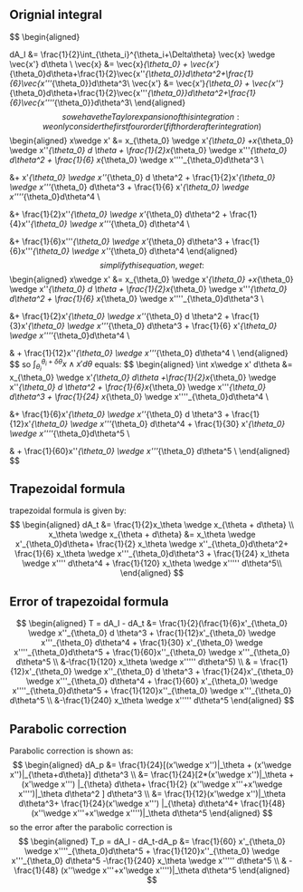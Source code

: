 ## Orignial integral
$$
\begin{aligned}

dA_I &= \frac{1}{2}\int_{\theta_i}^{\theta_i+\Delta\theta} \vec{x} \wedge \vec{x'} d\theta \\
\vec{x} &= \vec{x}_{\theta_0} + \vec{x'}_{\theta_0}d\theta+\frac{1}{2}\vec{x''_{\theta_0}}d\theta^2+\frac{1}{6}\vec{x'''_{\theta_0}}d\theta^3\\
\vec{x'} &= \vec{x'}_{\theta_0} + \vec{x''}_{\theta_0}d\theta+\frac{1}{2}\vec{x'''_{\theta_0}}d\theta^2+\frac{1}{6}\vec{x''''_{\theta_0}}d\theta^3\\
\end{aligned}
$$
so we have the Taylor expansion of this integration: we only consider the first four order (fifth order after integration)
$$
\begin{aligned}
x\wedge x' &= x_{\theta_0} \wedge x'_{\theta_0} +x_{\theta_0} \wedge x''_{\theta_0} d \theta + \frac{1}{2}x_{\theta_0} \wedge x'''_{\theta_0} d\theta^2 + \frac{1}{6} x_{\theta_0} \wedge x''''_{\theta_0}d\theta^3 \\ 

&+ x'_{\theta_0} \wedge x''_{\theta_0} d \theta^2 + \frac{1}{2}x'_{\theta_0} \wedge x'''_{\theta_0} d\theta^3 + \frac{1}{6} x'_{\theta_0} \wedge x''''_{\theta_0}d\theta^4 \\

&+ \frac{1}{2}x''_{\theta_0} \wedge x'_{\theta_0} d\theta^2 + \frac{1}{4}x''_{\theta_0} \wedge x'''_{\theta_0} d\theta^4 \\ 

&+ \frac{1}{6}x'''_{\theta_0} \wedge x'_{\theta_0} d\theta^3 + \frac{1}{6}x'''_{\theta_0} \wedge x''_{\theta_0} d\theta^4 
\end{aligned}
$$
simplify this equation, we get:
$$
\begin{aligned}
x\wedge x' &= x_{\theta_0} \wedge x'_{\theta_0} +x_{\theta_0} \wedge x''_{\theta_0} d \theta + \frac{1}{2}x_{\theta_0} \wedge x'''_{\theta_0} d\theta^2 + \frac{1}{6} x_{\theta_0} \wedge x''''_{\theta_0}d\theta^3 \\ 

&+ \frac{1}{2}x'_{\theta_0} \wedge x''_{\theta_0} d \theta^2 + \frac{1}{3}x'_{\theta_0} \wedge x'''_{\theta_0} d\theta^3 + \frac{1}{6} x'_{\theta_0} \wedge x''''_{\theta_0}d\theta^4 \\

& + \frac{1}{12}x''_{\theta_0} \wedge x'''_{\theta_0} d\theta^4 \\ 
\end{aligned}
$$
so $\int_{\theta_i}^{\theta_i+\delta \theta} x\wedge x' d\theta$ equals:
$$
\begin{aligned}
\int x\wedge x' d\theta &= x_{\theta_0} \wedge x'_{\theta_0} d\theta +\frac{1}{2}x_{\theta_0} \wedge x''_{\theta_0} d \theta^2 + \frac{1}{6}x_{\theta_0} \wedge x'''_{\theta_0} d\theta^3 + \frac{1}{24} x_{\theta_0} \wedge x''''_{\theta_0}d\theta^4 \\ 

&+ \frac{1}{6}x'_{\theta_0} \wedge x''_{\theta_0} d \theta^3 + \frac{1}{12}x'_{\theta_0} \wedge x'''_{\theta_0} d\theta^4 + \frac{1}{30} x'_{\theta_0} \wedge x''''_{\theta_0}d\theta^5 \\

& + \frac{1}{60}x''_{\theta_0} \wedge x'''_{\theta_0} d\theta^5 \\ 
\end{aligned}
$$

## Trapezoidal formula 
trapezoidal formula is given by:
$$
\begin{aligned}
dA_t &= \frac{1}{2}x_\theta \wedge x_{\theta + d\theta} \\
x_\theta \wedge x_{\theta + d\theta} &= x_\theta \wedge x'_{\theta_0}d\theta+ \frac{1}{2} x_\theta \wedge x''_{\theta_0}d\theta^2+ \frac{1}{6} x_\theta \wedge x'''_{\theta_0}d\theta^3 + \frac{1}{24} x_\theta \wedge x'''' d\theta^4 + \frac{1}{120} x_\theta \wedge x''''' d\theta^5\\
\end{aligned}
$$
## Error of trapezoidal formula
$$
\begin{aligned}
T = dA_I - dA_t &= \frac{1}{2}(\frac{1}{6}x'_{\theta_0} \wedge x''_{\theta_0} d \theta^3 + \frac{1}{12}x'_{\theta_0} \wedge x'''_{\theta_0} d\theta^4 + \frac{1}{30} x'_{\theta_0} \wedge x''''_{\theta_0}d\theta^5 + \frac{1}{60}x''_{\theta_0} \wedge x'''_{\theta_0} d\theta^5 \\
&-\frac{1}{120} x_\theta \wedge x''''' d\theta^5) \\
& =  \frac{1}{12}x'_{\theta_0} \wedge x''_{\theta_0} d \theta^3 + \frac{1}{24}x'_{\theta_0} \wedge x'''_{\theta_0} d\theta^4 + \frac{1}{60} x'_{\theta_0} \wedge x''''_{\theta_0}d\theta^5 + \frac{1}{120}x''_{\theta_0} \wedge x'''_{\theta_0} d\theta^5 \\
&-\frac{1}{240} x_\theta \wedge x''''' d\theta^5
\end{aligned}
$$
## Parabolic correction
Parabolic correction is shown as:
$$
\begin{aligned}
dA_p &= \frac{1}{24}[(x'\wedge x'')|_\theta + (x'\wedge x'')|_{\theta+d\theta}] d\theta^3 \\
&= \frac{1}{24}[2*(x'\wedge x'')|_\theta + (x'\wedge x''') |_{\theta} d\theta+ \frac{1}{2} (x''\wedge x'''+x'\wedge x'''')|_\theta d\theta^2 ] d\theta^3 \\
&= \frac{1}{12}(x'\wedge x'')|_\theta d\theta^3+ \frac{1}{24}(x'\wedge x''') |_{\theta} d\theta^4+ \frac{1}{48} (x''\wedge x'''+x'\wedge x'''')|_\theta d\theta^5
\end{aligned}
$$
so the error after the parabolic correction is
$$
\begin{aligned}
T_p = dA_I - dA_t-dA_p &= \frac{1}{60} x'_{\theta_0} \wedge x''''_{\theta_0}d\theta^5 + \frac{1}{120}x''_{\theta_0} \wedge x'''_{\theta_0} d\theta^5 -\frac{1}{240} x_\theta \wedge x''''' d\theta^5 \\
& -\frac{1}{48} (x''\wedge x'''+x'\wedge x'''')|_\theta d\theta^5
\end{aligned}
$$